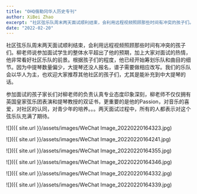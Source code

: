 ```yaml
---
title: "OHQ俄勒冈华人历史专刊"
author: XiBei Zhao
excerpt: "社区弦乐队周末两天面试顺利结束，会利用远程视频照顾那些时间有冲突的孩子们。柳老师说参加面试学生的整体水平超出了他的预期，加上大家对面试的热情，他非常看好社区乐队的前景。根据孩子们的程度，他已经开始筹划乐队和曲目的细节。参加面试的孩子家长们对柳老师的负责认真专业态度印象深刻，柳老师不仅仅拥有英国皇家弦乐团表演和提琴教授的双证书，更重要的是他的Passion，对音乐的喜爱，对社区的认同，对青少年的培养。。。两天面试过程中，所有的人都表示对这个弦乐队充满了期待。"
date: "2022-02-20"
---
```


社区弦乐队周末两天面试顺利结束，会利用远程视频照顾那些时间有冲突的孩子们。柳老师说参加面试学生的整体水平超出了他的预期，加上大家对面试的热情，他非常看好社区乐队的前景。根据孩子们的程度，他已经开始筹划乐队和曲目的细节。因为中提琴数量偏少，大提琴还没人报名，谱子需要做相应改写。我们的乐队会以华人为主，也欢迎大家推荐其他社区的孩子们，尤其是能补充到中大提琴的话。

参加面试的孩子家长们对柳老师的负责认真专业态度印象深刻，柳老师不仅仅拥有英国皇家弦乐团表演和提琴教授的双证书，更重要的是他的Passion，对音乐的喜爱，对社区的认同，对青少年的培养。。。两天面试过程中，所有的人都表示对这个弦乐队充满了期待。

![]({{ site.url }}/assets/images/WeChat Image_20220220164323.jpg)

![]({{ site.url }}/assets/images/WeChat Image_20220220164241.jpg)

![]({{ site.url }}/assets/images/WeChat Image_20220220164355.jpg)

![]({{ site.url }}/assets/images/WeChat Image_20220220164346.jpg)

![]({{ site.url }}/assets/images/WeChat Image_20220220164332.jpg)

![]({{ site.url }}/assets/images/WeChat Image_20220220164339.jpg)

